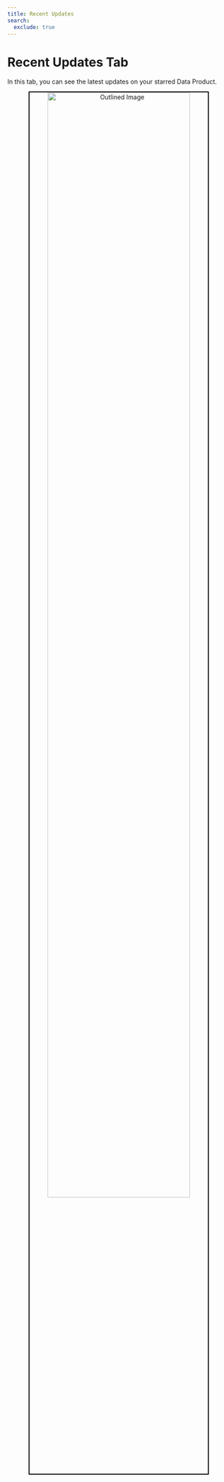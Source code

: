 ```yaml
---
title: Recent Updates
search:
  exclude: true
---
```


# Recent Updates Tab

In this tab, you can see the latest updates on your starred Data Product.

<div style="text-align: center;">
  <img src="/interfaces/data_product_hub/Untitled%20(28).png" alt="Outlined Image" style="border:2px solid black; width: 80%; height: auto;">
</div>
